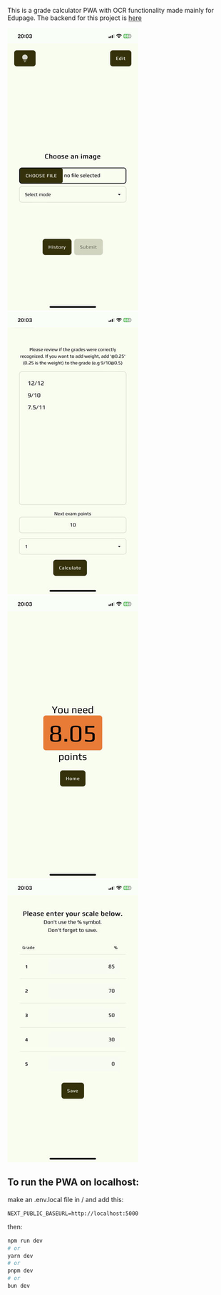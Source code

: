 This is a grade calculator PWA with OCR functionality made mainly for Edupage.
The backend for this project is [here](https://github.com/MasterPieceSVK/grade_calculator_v3) 

![screenshot](https://github.com/MasterPieceSVK/grade_calculator_v3_frontend/blob/master/screenshot4.jpg)
![screenshot](https://github.com/MasterPieceSVK/grade_calculator_v3_frontend/blob/master/screenshot3.jpg)
![screenshot](https://github.com/MasterPieceSVK/grade_calculator_v3_frontend/blob/master/screenshot2.jpg)
![screenshot](https://github.com/MasterPieceSVK/grade_calculator_v3_frontend/blob/master/screenshot1.jpg)

## To run the PWA on localhost:

make an .env.local file in / and add this:
```
NEXT_PUBLIC_BASEURL=http://localhost:5000
```
then:

```bash
npm run dev
# or
yarn dev
# or
pnpm dev
# or
bun dev
```
